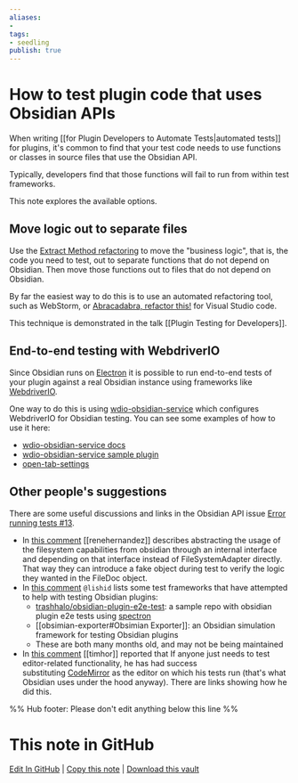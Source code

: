 ```yaml
---
aliases: 
- 
tags:
- seedling
publish: true
---
```


# How to test plugin code that uses Obsidian APIs

When writing [[for Plugin Developers to Automate Tests|automated tests]] for plugins, it's common to find that your test code needs to use functions or classes in source files that use the Obsidian API.

Typically, developers find that those functions will fail to run from within test frameworks.

This note explores the available options.

## Move logic out to separate files

Use the [Extract Method refactoring](https://refactoring.guru/extract-method) to move the "business logic", that is, the code you need to test, out to separate functions that do not depend on Obsidian. Then move those functions out to files that do not depend on Obsidian.

By far the easiest way to do this is to use an automated refactoring tool, such as WebStorm, or [Abracadabra, refactor this!](https://marketplace.visualstudio.com/items?itemName=nicoespeon.abracadabra) for Visual Studio code.

This technique is demonstrated in the talk [[Plugin Testing for Developers]].

## End-to-end testing with WebdriverIO

Since Obsidian runs on [Electron](https://www.electronjs.org/) it is possible to run end-to-end tests of your plugin against a real Obsidian instance using frameworks like [WebdriverIO](https://webdriver.io).

One way to do this is using [wdio-obsidian-service](https://github.com/jesse-r-s-hines/wdio-obsidian-service) which configures WebdriverIO for Obsidian testing. You can see some examples of how to use it here:
- [wdio-obsidian-service docs](https://jesse-r-s-hines.github.io/wdio-obsidian-service/wdio-obsidian-service/README.html)
- [wdio-obsidian-service sample plugin](https://github.com/jesse-r-s-hines/wdio-obsidian-service-sample-plugin)
- [open-tab-settings](https://github.com/jesse-r-s-hines/obsidian-open-tab-settings)

## Other people's suggestions

There are some useful discussions and links in the Obsidian API issue [Error running tests #13](https://github.com/obsidianmd/obsidian-api/issues/13).

- In [this comment](https://github.com/obsidianmd/obsidian-api/issues/13#issuecomment-819035670) [[renehernandez]] describes abstracting the usage of the filesystem capabilities from obsidian through an internal interface and depending on that interface instead of FileSystemAdapter directly. That way they can introduce a fake object during test to verify the logic they wanted in the FileDoc object.
- In [this comment](https://github.com/obsidianmd/obsidian-api/issues/13#issuecomment-880504457) `@lishid` lists some test frameworks that have attempted to help with testing Obsidian plugins:
    - [trashhalo/obsidian-plugin-e2e-test](https://github.com/trashhalo/obsidian-plugin-e2e-test): a sample repo with obsidian plugin e2e tests using [spectron](https://github.com/electron-userland/spectron)
    - [[obsimian-exporter#Obsimian Exporter]]: an Obsidian simulation framework for testing Obsidian plugins
    - These are both many months old, and may not be being maintained
- In [this comment](https://github.com/obsidianmd/obsidian-api/issues/13#issuecomment-1003880942) [[timhor]] reported that If anyone just needs to test editor-related functionality, he has had success substituting [CodeMirror](https://codemirror.net/doc/manual.html) as the editor on which his tests run (that's what Obsidian uses under the hood anyway). There are links showing how he did this.

%% Hub footer: Please don't edit anything below this line %%

# This note in GitHub

<span class="git-footer">[Edit In GitHub](https://github.dev/obsidian-community/obsidian-hub/blob/main/04%20-%20Guides%2C%20Workflows%2C%20%26%20Courses/Guides/How%20to%20test%20plugin%20code%20that%20uses%20Obsidian%20APIs.md "git-hub-edit-note") | [Copy this note](https://raw.githubusercontent.com/obsidian-community/obsidian-hub/main/04%20-%20Guides%2C%20Workflows%2C%20%26%20Courses/Guides/How%20to%20test%20plugin%20code%20that%20uses%20Obsidian%20APIs.md "git-hub-copy-note") | [Download this vault](https://github.com/obsidian-community/obsidian-hub/archive/refs/heads/main.zip "git-hub-download-vault") </span>
